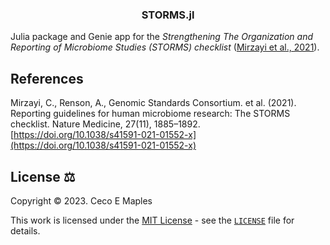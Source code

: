 <div align="center">
    <center>
        <h3>
            <b>STORMS.jl</b>
        </h3>
    </center>
</div>

Julia package and Genie app for the _Strengthening The Organization and Reporting of Microbiome Studies (STORMS) checklist_ ([Mirzayi et al., 2021](https://doi.org/10.1038/s41591-021-01552-x)).

## References
Mirzayi, C., Renson, A., Genomic Standards Consortium. et al. (2021). Reporting guidelines for human microbiome research: The STORMS checklist. Nature Medicine, 27(11), 1885–1892. [https://doi.org/10.1038/s41591-021-01552-x](https://doi.org/10.1038/s41591-021-01552-x)


## License :balance_scale:

Copyright © 2023. Ceco E Maples

This work is licensed under the [MIT License](https://opensource.org/license/mit/) - see the [`LICENSE`](LICENSE.md) file for details.